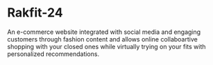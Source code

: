 # Rakfit-24
An e-commerce website integrated with social media and engaging customers through fashion content and allows online collaboartive shopping with your closed ones while virtually trying on your fits  with personalized recommendations.
